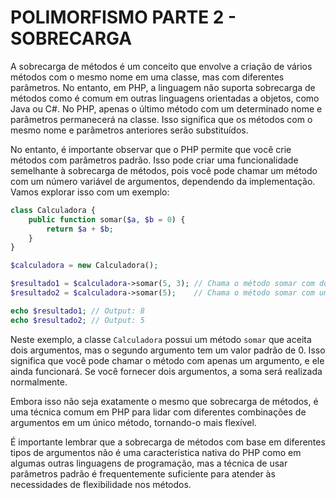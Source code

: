 # POLIMORFISMO PARTE 2 - SOBRECARGA
A sobrecarga de métodos é um conceito que envolve a criação de vários métodos com o mesmo nome em uma classe, mas com diferentes parâmetros. No entanto, em PHP, a linguagem não suporta sobrecarga de métodos como é comum em outras linguagens orientadas a objetos, como Java ou C#. No PHP, apenas o último método com um determinado nome e parâmetros permanecerá na classe. Isso significa que os métodos com o mesmo nome e parâmetros anteriores serão substituídos.

No entanto, é importante observar que o PHP permite que você crie métodos com parâmetros padrão. Isso pode criar uma funcionalidade semelhante à sobrecarga de métodos, pois você pode chamar um método com um número variável de argumentos, dependendo da implementação. Vamos explorar isso com um exemplo:

```php
class Calculadora {
    public function somar($a, $b = 0) {
        return $a + $b;
    }
}

$calculadora = new Calculadora();

$resultado1 = $calculadora->somar(5, 3); // Chama o método somar com dois argumentos
$resultado2 = $calculadora->somar(5);    // Chama o método somar com um argumento

echo $resultado1; // Output: 8
echo $resultado2; // Output: 5
```

Neste exemplo, a classe `Calculadora` possui um método `somar` que aceita dois argumentos, mas o segundo argumento tem um valor padrão de 0. Isso significa que você pode chamar o método com apenas um argumento, e ele ainda funcionará. Se você fornecer dois argumentos, a soma será realizada normalmente.

Embora isso não seja exatamente o mesmo que sobrecarga de métodos, é uma técnica comum em PHP para lidar com diferentes combinações de argumentos em um único método, tornando-o mais flexível.

É importante lembrar que a sobrecarga de métodos com base em diferentes tipos de argumentos não é uma característica nativa do PHP como em algumas outras linguagens de programação, mas a técnica de usar parâmetros padrão é frequentemente suficiente para atender às necessidades de flexibilidade nos métodos.
